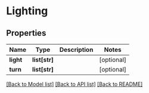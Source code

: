 # Lighting

## Properties
Name | Type | Description | Notes
------------ | ------------- | ------------- | -------------
**light** | **list[str]** |  | [optional] 
**turn** | **list[str]** |  | [optional] 

[[Back to Model list]](../../README.md#documentation-for-models) [[Back to API list]](../../README.md#documentation-for-api-endpoints) [[Back to README]](../../README.md)


